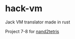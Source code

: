 # hack-vm
Jack VM translator made in rust

Project 7-8 for [nand2tetris](https://www.nand2tetris.org/)
